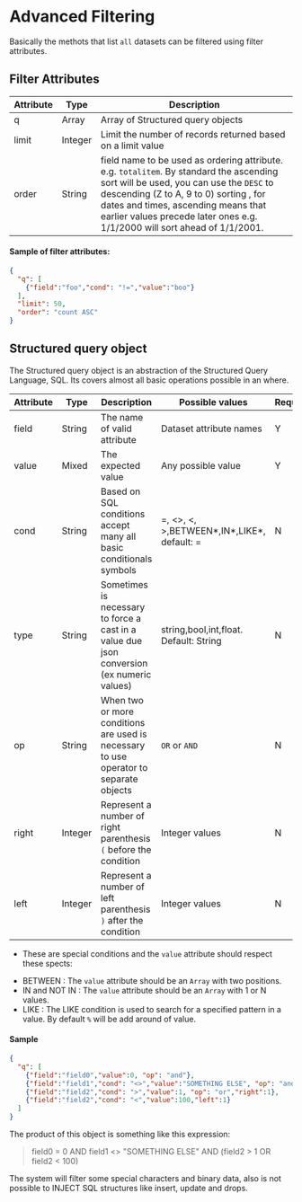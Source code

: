 # Advanced Filtering

Basically the methots that list `all` datasets can be filtered using filter attributes.


## Filter Attributes

|  Attribute | Type    |Description |
|---|---|---|
| q  | Array  | Array of Structured query objects|
| limit  | Integer   | Limit the number of records returned based on a limit value  |
| order  | String  |field name to be used as ordering attribute. e.g. `totalitem`. By standard the ascending sort will be used, you can use the `DESC` to descending  (Z to A, 9 to 0) sorting , for dates and times, ascending means that earlier values precede later ones e.g. 1/1/2000 will sort ahead of 1/1/2001.  |

#### Sample of filter attributes:

```json
{
  "q": [
    {"field":"foo","cond": "!=","value":"boo"}
  ],
  "limit": 50,
  "order": "count ASC"
}
```


## Structured query object

The Structured query object is an abstraction of the Structured Query Language, SQL. Its covers almost all basic operations possible in an where.


|  Attribute | Type    |Description |Possible values|Required|
|---|---|---|---|---|
|field|String|The name of valid attribute|Dataset attribute names| Y |
|value|Mixed|The expected value|Any possible value| Y |
|cond|String|Based on SQL conditions accept many all basic  conditionals symbols|=, <>, <, >,BETWEEN*,IN*,LIKE*, default: =|N|
|type|String|Sometimes is necessary to force a cast in a value due json conversion (ex numeric values)| string,bool,int,float. Default: String|N|
|op|String|When two or more conditions are used is necessary to use operator to separate objects|`OR` or `AND`|N|
|right|Integer|Represent a number of right parenthesis `(` before the condition|Integer values |N|
|left|Integer|Represent a number of left parenthesis `)` after the condition|Integer values |N|

* These are special conditions and the `value` attribute should respect these spects:

- BETWEEN : The `value` attribute should be an `Array` with two positions.
- IN  and NOT IN : The `value` attribute should be an `Array` with 1 or N values.
- LIKE : The LIKE condition is used to search for a specified pattern in a value. By default `%` will be add around of value.

#### Sample
```json
{
  "q": [
    {"field":"field0","value":0, "op": "and"},
    {"field":"field1","cond": "<>","value":"SOMETHING ELSE", "op": "and"},
    {"field":"field2","cond": ">","value":1, "op": "or","right":1},
    {"field":"field2","cond": "<","value":100,"left":1}
  ]
}
```
The product of this object is something like this expression:

> field0 = 0 AND field1 <> "SOMETHING ELSE" AND (field2 > 1 OR field2 < 100)

The system will filter some special characters and binary data, also is not possible to INJECT SQL structures like insert, update and drops.
